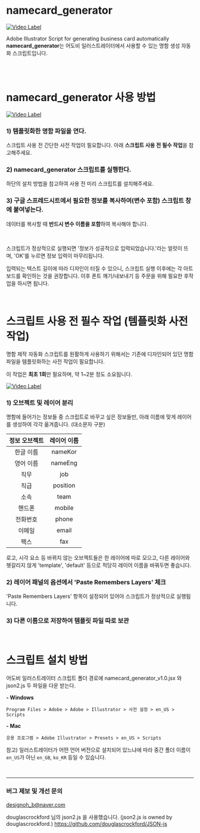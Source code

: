# namecard_generator
[![Video Label](https://i.imgur.com/wgeHNe8.gif)](https://www.youtube.com/watch?v=hr9y4xU9VAs)

Adobe Illustrator Script for generating business card automatically <br>
**namecard_generator**는 어도비 일러스트레이터에서 사용할 수 있는 명함 생성 자동화 스크립트입니다.<br><br>


<br>

# namecard_generator 사용 방법
[![Video Label](https://s3.us-west-2.amazonaws.com/secure.notion-static.com/d3442fe4-4032-4c4c-9db9-aac8343feac0/02_use_script.jpg?X-Amz-Algorithm=AWS4-HMAC-SHA256&X-Amz-Credential=ASIAT73L2G45LGXAICHX%2F20190731%2Fus-west-2%2Fs3%2Faws4_request&X-Amz-Date=20190731T081449Z&X-Amz-Expires=86400&X-Amz-Security-Token=AgoJb3JpZ2luX2VjECcaCXVzLXdlc3QtMiJHMEUCIBstJOC%2F4TvaXGNQe5rV9ewDR4yjTd2wR46wAWgO9O3ZAiEAtN8ZlygR%2FGEHbyT3ygosFlTXDOqfQ3zDM2K9Xqg7tS0q4wMIn%2F%2F%2F%2F%2F%2F%2F%2F%2F%2F%2FARAAGgwyNzQ1NjcxNDkzNzAiDHaiLXKTdg45%2FGBBqiq3AyCMkaAPPaydhB%2BnAXoD1LaUf%2BwVbcC73hc1sRv4Zgky4IXF5l1ZsAmCUh9qLABCMbcRY5xn%2Bdi9c0Ptd%2FxKiUJJHj%2BV9LtgW6UUO80gVOOnUn0gC%2FQqium5TJWBlVNzdFM2p2ejQgCqKZvSYj22EootfQMUOOOXCjCOtP%2Bqs2gZyNUzIgLd7jG3%2BmcJmtJXOZ8yhTxM1bQv07eQFbbleiSPIfPS8pSE6aDxjxYnMAMG3AhbRIlrxY%2FqXuEJSxtuwPGP%2FYF4idbixvXZu2%2BE6ChCX6mxdw%2F1SkObstEhdflnriQI3ueNZSZJfJ7D3U9vkAces%2BUHVEiKXptfzEd6TKWrMjRErFGrnOccFeYbsInb5LFafxwp9Mp2YBpdHVwePxscIQZx5Tmwh5jqxJ5JwaMiN8R8cm9VPJM%2FwczfUQmo0T88uhBBn7Ton7Ab7iE8o%2Bk8z6VM%2FfvQh7%2B8Tj12DZn%2Bx03MOssoo3rOSyL2pR4re6WC%2B0wTL3%2BSGgMFoLS9XP0Q34vVfDJTA5ZmhzXXfp0Mz80QdrihkwUHkIMmmFCLSOM%2Ba7odHrNKZpNyCV%2Fa762tmz5e8Z0wmeWE6gU6tAFPTNJUNxY5w8V5kNEz518%2Fp0HvY4KmwAUkBmod6aFK37sPiYeiVS4D00hCoSc62gd%2FBz0o764rnxDTfx8CTaR%2BzYGIuVKsSBLZUqtsASg5pRLsnmnWmcchmiJLhPBr%2FmnwgsrgXzgZeRwpvAuzWkpO3v4Orb92yOeojNMGv1dYZ2YjSruqQDg%2F20l89TQ19RHtnEsTo5Ag3sGoQgU1%2FQUp7i135EAZcea45%2BIICbcad5V1KPc%3D&X-Amz-Signature=b68dd235da05eccd40e805b5112ccda282cdc574be95b95297403a1712f9dfbd&X-Amz-SignedHeaders=host&response-content-disposition=filename%20%3D%2202_use_script.jpg%22)](https://www.youtube.com/watch?v=S4wzrwgM20Y)

### 1) 템플릿화한 명함 파일을 연다.
   스크립트 사용 전 간단한 사전 작업이 필요합니다. 아래 **스크립트 사용 전 필수 작업**을 참고해주세요.
### 2) **namecard_generator** 스크립트를 실행한다.
   하단의 설치 방법을 참고하여 사용 전 미리 스크립트를 설치해주세요. 
### 3) 구글 스프레드시트에서 필요한 정보를 복사하여(변수 포함) 스크립트 창에 붙여넣는다.
   데이터를 복사할 때 **반드시 변수 이름을 포함**하여 복사해야 합니다. 

<br>

스크립트가 정상적으로 실행되면 '정보가 성공적으로 입력되었습니다.'라는 얼럿이 뜨며, 'OK'를 누르면 정보 입력이 마무리됩니다. 

입력되는 텍스트 길이에 따라 디자인이 터질 수 있으니, 스크립트 실행 이후에는 각 아트보드를 확인하는 것을 권장합니다. 
이후 폰트 깨기/내보내기 등 주문을 위해 필요한 후작업을 하시면 됩니다. 


<br>

# 스크립트 사용 전 필수 작업 (템플릿화 사전 작업)

명함 제작 자동화 스크립트를 원활하게 사용하기 위해서는 기존에 디자인되어 있던 명함 파일을 템플릿화하는 사전 작업이 필요합니다.

이 작업은 **최초 1회**만 필요하며, 약 1~2분 정도 소요됩니다.
<br>

[![Video Label](https://s3.us-west-2.amazonaws.com/secure.notion-static.com/4c51b86b-fd8a-4fa3-8312-1673d7f422a3/_2019-07-28__1.34.47.png?X-Amz-Algorithm=AWS4-HMAC-SHA256&X-Amz-Credential=ASIAT73L2G45P4XN6PWO%2F20190731%2Fus-west-2%2Fs3%2Faws4_request&X-Amz-Date=20190731T081453Z&X-Amz-Expires=86400&X-Amz-Security-Token=AgoJb3JpZ2luX2VjECcaCXVzLXdlc3QtMiJHMEUCIDKW5F0mDG960uY%2BbGVVB2CHDX%2FACRBjdlwnY5rZ8IuVAiEAo86N2i6x3Z7Q6jn3aIcWuyH%2BcVIZAksI8hUJfAJGyB0q4wMIoP%2F%2F%2F%2F%2F%2F%2F%2F%2F%2FARAAGgwyNzQ1NjcxNDkzNzAiDHWCwlyK3Xzp8fbTdCq3A42cHT0k7A3gD6Ye4RxDV3Rd8X%2B5gNaSXHZD1XEd5aI7CzPFkO0OOnk0XD2ugmOUiI2iqW0J5bEoa0MwPkvkXwQbGjWmb5GT1QyX5i%2BICb%2FtOg5LRzKXFplFM51hs4RI1sfYvuVafVkGd3ToueEsEcEUsp9%2Bslgg0QasgNEiQueTm1HYSG%2BO5YrC31Snt5m%2BXY6JXOXN8HAoccs20GLw%2FA%2BFTB2SNxPnf057ZYbrHt%2B65%2B1CjfB6MGHMRuK22mFDI5Hrht4azA0Kdl%2BVndnSiR3quJhVLxPq1PTzoXaFV4CxnDTTFb9smhBilM8Vl1Q07ZI1VLBzP2SxPUbB2GDgd03dvka7TOt1DS3rdjSBx9OKAcUfk8uqlvK%2BQpSLS%2FMiXvCNzaNfF2kxuO8KeIuGx4U3VSWB4ivWnS5SWPRoUwRjS%2F1eP1EvFBqQkV0AUpHYbDE9h2cvYsyUULW3ctPGge1jU12mYpNXrguC%2BH1x5Z%2BdMiqAXNLZXHdWWs%2FIV%2BFN3da1zoVqJ0EvesKkzMB0FewvaJqutu3ghL1sZKercL6PtwraKuWHWUPfTV0leNrq36j3e4c%2FpXIwhPiE6gU6tAHJRLoKFc7UcXl5RMqvYiR82J9sBT%2BkEIoYnwiW7NPMIscx9wStviAJXkHdoP76EPtlCq8igH%2FkAs0poM2bxMiH3w6DxSyJRQ0j5tw%2F0MjB3Q%2FBxePPX6%2BCbSnGISA5vxNXlUyD%2BsKEAiOA1M%2FvYis%2FrPsGVRymQwhG4sTFhtENkQT8sDHt33T6PKd9RVV6q7NX5blB0nIi5vFlDq8SVqCcLCC76ZltHrKPws9lgbNhuxAG21c%3D&X-Amz-Signature=acfb257620d88d5d210da7b20084b14267b34980db7a538e4d040baccd31c6b9&X-Amz-SignedHeaders=host&response-content-disposition=filename%20%3D%22_2019-07-28__1.34.47.png%22)](https://www.youtube.com/watch?v=mzEeMqVw8q8&t)



### 1) 오브젝트 및 레이어 분리

명함에 들어가는 정보들 중 스크립트로 바꾸고 싶은 정보들만, 아래 이름에 맞게 레이어를 생성하여 각각 옮겨줍니다. (대소문자 구분) <br>


**정보 오브젝트** | **레이어 이름**
:---------: | :---------:
한글 이름 | nameKor
영어 이름 | nameEng
직무 | job
직급 | position
소속 | team
핸드폰 | mobile
전화번호 | phone
이메일 | email
팩스 | fax


로고, 시각 요소 등 바뀌지 않는 오브젝트들은 한 레이어에 따로 모으고, 다른 레이어와 헷갈리지 않게 'template', 'default' 등으로 적당히 레이어 이름을 바꿔두면 좋습니다.

### 2) 레이어 패널의 옵션에서 'Paste Remembers Layers' 체크
'Paste Remembers Layers' 항목이 설정되어 있어야 스크립트가 정상적으로 실행됩니다.

### 3) 다른 이름으로 저장하여 템플릿 파일 따로 보관


<br>

# 스크립트 설치 방법

어도비 일러스트레이터 스크립트 폴더 경로에 namecard_generator_v1.0.jsx 와 json2.js 두 파일을 다운 받는다.

**- Windows**

  `Program Files > Adobe > Adobe > Illustrator > 사전 설정 > en_US > Scripts`

**- Mac**

  `응용 프로그램 > Adobe Illustrator > Presets > en_US > Scripts`

참고) 일러스트레이터가 어떤 언어 버전으로 설치되어 있느냐에 따라 중간 폴더 이름이 `en_US`가 아닌 `en_GB`, `ko_KR` 등일 수 있습니다.

<br>

---
### 버그 제보 및 개선 문의
designoh_b@naver.com

douglascrockford 님의 json2.js 을 사용했습니다. (json2.js is owned by douglascrockford.)
https://github.com/douglascrockford/JSON-js
